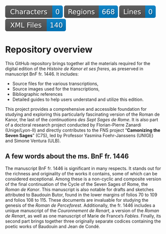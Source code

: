 ![characters badge](badges/characters.svg) ![regions badge](badges/regions.svg) ![lines badge](badges/lines.svg) ![files badge](badges/files.svg) 

# Repository overview

This GitHub repository brings together all the materials required for the digital edition of the *Histoire de Kanor et ses freres*, as preserved in manuscript BnF fr. 1446. It includes:
* Source files for the various transcriptions,
* Source images used for the transcriptions,
* Bibliographic references
* Detailed guides to help users understand and utilize this edition.
 
This project provides a comprehensive and accessible foundation for studying and exploring this particularly fascinating version of the Roman de Kanor, the last of the *continuations des Sept Sages de Rome*. It is also part of a doctoral research project conducted by Florian-Pierre Zanardi (Unige/Lyon-II) and directly contributes to the FNS project “**Camonizing the Seven Sages**” (C7S), led by Professor Yasmina Foehr-Janssens (UNIGE) and Simone Ventura (ULB).

## A few words about the ms. BnF fr. 1446

The manuscript BnF fr. 1446 is significant in many respects. It stands out for the richness and originality of the works it contains, some of which can be considered exceptional. Among these is a non-cyclic and composite version of the final continuation of the Cycle of the Seven Sages of Rome, the *Roman de Kanor*. This manuscript is also notable for drafts and sketches attributed to Baudouin Butor, found in the lower margins of folios 70 to 109 and folios 108 to 115. These documents are invaluable for studying the genesis of the *Roman de Perceforest*.
Additionally, the fr. 1446 includes a unique manuscript of the *Couronnement de Renart*, a version of the *Roman de Renart*, as well as one manuscript of Marie de France’s *Fables*. Finally, its second part brings together three originally separate codices containing the poetic works of Baudouin and Jean de Condé.




